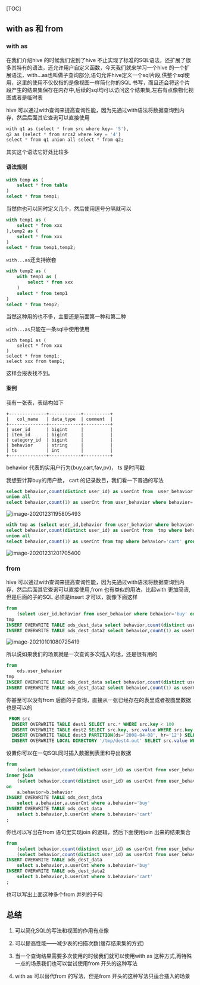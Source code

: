 [TOC]

## with as 和 from

### with as

在我们介绍hive 的时候我们说到了hive 不止实现了标准的SQL语法，还扩展了很多其特有的语法，还允许用户自定义函数，今天我们就来学习一个hive 的一个扩展语法，with...as也叫做子查询部分,语句允许hive定义一个sql片段,供整个sql使用，这里的使用不仅仅指的是像视图一样简化你的SQL 书写，而且还会将这个片段产生的结果集保存在内存中,后续的sql均可以访问这个结果集,左右有点像物化视图或者是临时表

hive 可以通过with查询来提高查询性能，因为先通过with语法将数据查询到内存，然后后面其它查询可以直接使用

```sql
with q1 as (select * from src where key= '5'),
q2 as (select * from srcs2 where key = '4')
select * from q1 union all select * from q2;
```

其实这个语法它好处比较多 



#### 语法规则

```sql
with temp as (
    select * from table
)
select * from temp1;
```

当然你也可以同时定义几个，然后使用逗号分隔就可以

```sql
with temp1 as (
    select * from xxx
),temp2 as (
    select * from xxx
)
select * from temp1,temp2;
```

`with...as`还支持嵌套

```sql
with temp2 as (
    with temp1 as (
        select * from xxx
    )
    select * from temp1
)
select * from temp2;
```

当然这种用的也不多，主要还是前面第一种和第二种

`with...as`只能在一条sql中使用使用

```
with temp1 as (
    select * from xxx
)
select * from temp1;
select xxx from temp1; 
```

这样会报表找不到。

#### 案例

我有一张表，表结构如下

```
+--------------+------------+----------+
|   col_name   | data_type  | comment  |
+--------------+------------+----------+
| user_id      | bigint     |          |
| item_id      | bigint     |          |
| category_id  | bigint     |          |
| behavior     | string     |          |
| ts           | int        |          |
+--------------+------------+----------+
```

behavior 代表的实用户行为(buy,cart,fav,pv)， ts 是时间戳

我想要计算buy的用户数， cart 的记录数目，我们看一下普通的写法

```sql
select behavior,count(distinct user_id) as userCnt from  user_behavior where behavior='buy' group by behavior
union all 
select behavior,count(1) as userCnt from user_behavior where behavior='cart' group by behavior;
```

![image-20201231195805493](https://kingcall.oss-cn-hangzhou.aliyuncs.com/blog/img/image-20201231195805493.png)

```sql
with tmp as (select user_id,behavior from user_behavior where behavior='buy' or  behavior='cart')
select behavior,count(distinct user_id) as userCnt from  tmp where behavior='buy' group by behavior
union all 
select behavior,count(1) as userCnt from tmp where behavior='cart' group by behavior;
```

![image-20201231201705400](https://kingcall.oss-cn-hangzhou.aliyuncs.com/blog/img/image-20201231201705400.png)

### from

hive 可以通过with查询来提高查询性能，因为先通过with语法将数据查询到内存，然后后面其它查询可以直接使用,from 也有类似的用法，比起with 更加简洁,但是后面的子的SQL 必须是insert 才可以，就像下面这样

```sql
from 
	(select user_id,behavior from user_behavior where behavior='buy' or  behavior='cart')
tmp
INSERT OVERWRITE TABLE ods_dest_data select behavior,count(distinct user_id) as userCnt where behavior='buy' group by behavior
INSERT OVERWRITE TABLE ods_dest_data2 select behavior,count(1) as userCnt  where behavior='cart' group by behavior;
```

![image-20210101080725419](https://kingcall.oss-cn-hangzhou.aliyuncs.com/blog/img/image-20210101080725419.png)

所以说如果我们的场景就是一次查询多次插入的话，还是很有用的

```sql
from 
	ods.user_behavior
tmp
INSERT OVERWRITE TABLE ods_dest_data select behavior,count(distinct user_id) as userCnt where behavior='buy' group by behavior
INSERT OVERWRITE TABLE ods_dest_data2 select behavior,count(1) as userCnt  where behavior='cart' group by behavior;
```

你甚至可以没有from 后面的子查询，直接从一张已经存在的表里或者视图里数据也是可以的

```sql
 FROM src
  INSERT OVERWRITE TABLE dest1 SELECT src.* WHERE src.key < 100
  INSERT OVERWRITE TABLE dest2 SELECT src.key, src.value WHERE src.key >= 100 and src.key < 200
  INSERT OVERWRITE TABLE dest3 PARTITION(ds='2008-04-08', hr='12') SELECT src.key WHERE src.key >= 200 and src.key < 300
  INSERT OVERWRITE LOCAL DIRECTORY '/tmp/dest4.out' SELECT src.value WHERE src.key >= 300;
```

设置你可以在一句SQL同时插入数据到表里和导出数据

```sql
from
    (select behavior,count(distinct user_id) as userCnt from user_behavior group by behavior) a
inner join
    (select behavior,count(distinct user_id) as userCnt from user_behavior group by behavior) b
on
    a.behavior=b.behavior
INSERT OVERWRITE TABLE ods_dest_data
    select a.behavior,a.userCnt where a.behavior='buy'
INSERT OVERWRITE TABLE ods_dest_data
    select b.behavior,b.userCnt where b.behavior='cart'
;
```

你也可以写出在from 语句里实现join 的逻辑，然后下面使用join 出来的结果集合

```sql
from
    (select behavior,count(distinct user_id) as userCnt from user_behavior group by behavior) a,
    (select behavior,count(distinct user_id) as userCnt from user_behavior group by behavior) b
INSERT OVERWRITE TABLE ods_dest_data
    select a.behavior,a.userCnt where a.behavior='buy'
INSERT OVERWRITE TABLE ods_dest_data2
    select b.behavior,b.userCnt where b.behavior='cart'
;
```

也可以写出上面这种多个from 并列的子句

## 总结

1. 可以简化SQL的写法和视图的作用有点像

2. 可以提高性能——减少表的扫描次数(缓存结果集的方式)

3. 当一个查询结果需要多次使用的时候我们就可以使用with as 这种方式,再特殊一点的场景我们也可以尝试使用from 开头的这种写法

4. with as 可以替代from 的写法，但是from 开头的这种写法只适合插入的场景

   

   
